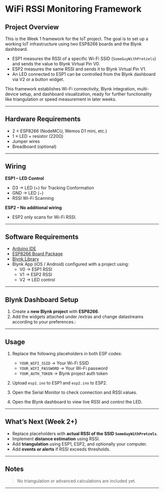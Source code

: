 # WiFi RSSI Monitoring Framework

## Project Overview
This is the Week 1 framework for the IoT project. The goal is to set up a working IoT infrastructure using two ESP8266 boards and the Blynk dashboard.  

- ESP1 measures the RSSI of a specific Wi-Fi SSID (`SomeGuyWithPretzels`) and sends the value to Blynk Virtual Pin V0.
- ESP2 measures the same RSSI and sends it to Blynk Virtual Pin V1.
- An LED connected to ESP1 can be controlled from the Blynk dashboard via V2 or a button widget.

This framework establishes Wi-Fi connectivity, Blynk integration, multi-device setup, and dashboard visualization, ready for further functionality like triangulation or speed measurement in later weeks.

---

## Hardware Requirements
- 2 × ESP8266 (NodeMCU, Wemos D1 mini, etc.)
- 1 × LED + resistor (220Ω)
- Jumper wires
- Breadboard (optional)

---

## Wiring

**ESP1 – LED Control**
- D3 → LED (+) for Tracking Conformation
- GND → LED (−)
- RSSI Wi-Fi Scanning

**ESP2 – No additional wiring**  
- ESP2 only scans for Wi-Fi RSSI.

---

## Software Requirements
- [Arduino IDE](https://www.arduino.cc/en/software)
- [ESP8266 Board Package](https://arduino.esp8266.com/stable/package_esp8266com_index.json)
- [Blynk Library](https://github.com/blynkkk/blynk-library)
- Blynk App (iOS / Android) configured with a project using:
  - V0 → ESP1 RSSI  
  - V1 → ESP2 RSSI  
  - V2 → LED control

---

## Blynk Dashboard Setup

1. Create a **new Blynk project** with **ESP8266**.  
2. Add the widgets attached under /extras and change datastreams according to your preferences.: 

---

## Usage

1. Replace the following placeholders in both ESP codes:
   - `YOUR_WIFI_SSID` → Your Wi-Fi SSID
   - `YOUR_WIFI_PASSWORD` → Your Wi-Fi password
   - `YOUR_AUTH_TOKEN` → Blynk project auth token

2. Upload `esp1.ino` to ESP1 and `esp2.ino` to ESP2.  
3. Open the Serial Monitor to check connection and RSSI values.  
4. Open the Blynk dashboard to view live RSSI and control the LED.  

---

## What’s Next (Week 2+)
- Replace placeholders with **actual RSSI of the SSID `SomeGuyWithPretzels`**.  
- Implement **distance estimation** using RSSI.  
- Add **triangulation** using ESP1, ESP2, and optionally your computer.  
- Add **events or alerts** if RSSI exceeds thresholds.

---

## Notes
> No triangulation or advanced calculations are included yet.  

---

